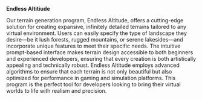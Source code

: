 **Endless Altitiude**

Our terrain generation program, Endless Altitude, offers a cutting-edge solution for creating expansive, infinitely detailed terrains tailored to any virtual environment. Users can easily specify the type of landscape they desire—be it lush forests, rugged mountains, or serene lakesides—and incorporate unique features to meet their specific needs. The intuitive prompt-based interface makes terrain design accessible to both beginners and experienced developers, ensuring that every creation is both artistically appealing and technically robust. Endless Altitude employs advanced algorithms to ensure that each terrain is not only beautiful but also optimized for performance in gaming and simulation platforms. This program is the perfect tool for developers looking to bring their virtual worlds to life with realism and precision.

